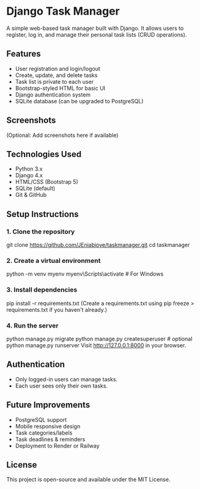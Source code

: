 # Django Task Manager
A simple web-based task manager built with Django. It allows users to register, log in, and manage their
personal task lists (CRUD operations).

## Features
- User registration and login/logout
- Create, update, and delete tasks
- Task list is private to each user
- Bootstrap-styled HTML for basic UI
- Django authentication system
- SQLite database (can be upgraded to PostgreSQL)
  
## Screenshots
(Optional: Add screenshots here if available)

## Technologies Used
- Python 3.x
- Django 4.x
- HTML/CSS (Bootstrap 5)
- SQLite (default)
- Git & GitHub
  
## Setup Instructions
### 1. Clone the repository
git clone https://github.com/JEniabioye/taskmanager.git
cd taskmanager
### 2. Create a virtual environment
python -m venv myenv
myenv\Scripts\activate # For Windows
### 3. Install dependencies
pip install -r requirements.txt
(Create a requirements.txt using pip freeze > requirements.txt if you haven't already.)
### 4. Run the server
python manage.py migrate
python manage.py createsuperuser # optional
python manage.py runserver
Visit http://127.0.0.1:8000 in your browser.
## Authentication
- Only logged-in users can manage tasks.
- Each user sees only their own tasks.
## Future Improvements
- PostgreSQL support
- Mobile responsive design
- Task categories/labels
- Task deadlines & reminders
- Deployment to Render or Railway
## License
This project is open-source and available under the MIT License.
